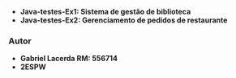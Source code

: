 - **Java-testes-Ex1: Sistema de gestão de biblioteca**
- **Java-testes-Ex2: Gerenciamento de pedidos de restaurante**

### Autor
- **Gabriel Lacerda  RM: 556714**
- **2ESPW**
